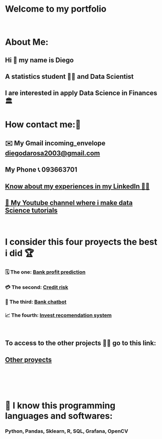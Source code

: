 # Welcome to my portfolio

⠀⠀⠀⠀⠀⠀⠀
⠀⠀⠀⠀⠀⠀⠀
# About Me:
## Hi 👋 my name is Diego
## A statistics student 🧑‍🎓 and Data Scientist
## I are interested  in apply Data Science in Finances 🏛️



# How contact me:🤝

## ✉️ My Gmail incoming_envelope diegodarosa2003@gmail.com
## My Phone 📞 093663701 
## [Know about my experiences in my LinkedIn 🧑‍💼](https://www.linkedin.com/in/diego-agust%C3%ADn-da-rosa-a49641222)
## [🎥 My Youtube channel where i make data Science tutorials](https://youtube.com/channel/UC3Zf05Ytn_GZvMzoIMF3hCw)

⠀⠀⠀⠀⠀⠀⠀
⠀⠀⠀⠀⠀⠀⠀


# I consider this four proyects the best i did 🏆
### 🗓️ The one: [Bank profit prediction](https://github.com/Diegod01/Proyects_explanation/blob/main/Portfolio_proyects/Bank_profit_prediction.ipynb)
### 💳 The second: [Credit risk](https://github.com/Diegod01/Proyects_explanation/blob/main/Portfolio_proyects/Risk_analysis_with_Tree-1.ipynb)
### 🤖 The third: [Bank chatbot](https://github.com/Diegod01/Proyects_explanation/blob/main/Portfolio_proyects/Bank%20chatbot.ipynb)
### 📈 The fourth: [Invest recomendation system](https://github.com/Diegod01/Proyects_explanation/blob/main/Portfolio_proyects/Invest_recommendation_systemipynb.ipynb)

⠀⠀⠀⠀⠀⠀⠀


## To access to the other projects 🧑‍💻 go to this link:
## [Other proyects](https://github.com/Diegod01/Portafolio-2.0)

⠀⠀⠀⠀⠀⠀⠀
⠀⠀⠀⠀⠀⠀⠀
⠀⠀⠀⠀⠀⠀⠀⠀⠀⠀⠀⠀⠀⠀
⠀⠀⠀⠀⠀⠀⠀
⠀⠀⠀⠀⠀⠀⠀
⠀⠀⠀⠀⠀⠀⠀
 
 ⠀⠀⠀⠀⠀⠀⠀
⠀⠀⠀⠀⠀⠀⠀
⠀⠀⠀⠀⠀⠀⠀
⠀⠀⠀⠀⠀⠀⠀
⠀⠀⠀⠀⠀⠀⠀
⠀⠀⠀⠀⠀⠀⠀
# 🧠 I know this programming languages and softwares:
### Python, Pandas, Sklearn, R, SQL, Grafana, OpenCV
⠀⠀⠀⠀⠀⠀⠀



